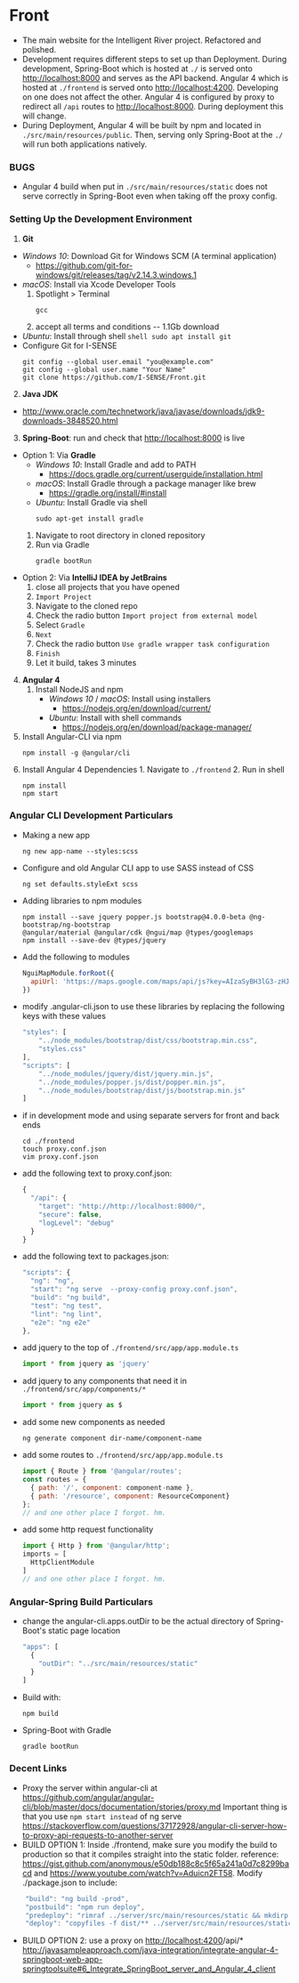 # Front
- The main website for the Intelligent River project. Refactored and polished.
- Development requires different steps to set up than Deployment. During development, Spring-Boot which is hosted at `./` is served onto <http://localhost:8000> and serves as the API backend. Angular 4 which is hosted at `./frontend` is served onto <http://localhost:4200>. Developing on one does not affect the other. Angular 4 is configured by proxy to redirect all `/api` routes to <http://localhost:8000>. During deployment this will change.
- During Deployment, Angular 4 will be built by npm and located in `./src/main/resources/public`. Then, serving only Spring-Boot at the `./` will run both applications natively.

### BUGS
* Angular 4 build when put in `./src/main/resources/static` does not serve correctly in Spring-Boot even when taking off the proxy config.

### Setting Up the Development Environment
1. **Git**
  * *Windows 10*: Download Git for Windows SCM (A terminal application)
    - https://github.com/git-for-windows/git/releases/tag/v2.14.3.windows.1
  * *macOS*: Install via Xcode Developer Tools
    1. Spotlight > Terminal
        ```shell
        gcc
        ```
    3. accept all terms and conditions -- 1.1Gb download
  * *Ubuntu*: Install through shell
        ```shell
        sudo apt install git
        ```
  * Configure Git for I-SENSE
      ```shell
      git config --global user.email "you@example.com"
      git config --global user.name "Your Name"
      git clone https://github.com/I-SENSE/Front.git
      ```
2. **Java JDK**
  - http://www.oracle.com/technetwork/java/javase/downloads/jdk9-downloads-3848520.html
3. **Spring-Boot**: run and check that <http://localhost:8000> is live
  - Option 1: Via **Gradle**
    * *Windows 10*: Install Gradle and add to PATH
      - https://docs.gradle.org/current/userguide/installation.html
    * *macOS*: Install Gradle through a package manager like brew
      - https://gradle.org/install/#install
    * *Ubuntu*: Install Gradle via shell
        ``` shell
        sudo apt-get install gradle
        ```
    1. Navigate to root directory in cloned repository
    2. Run via Gradle
        ```shell
        gradle bootRun
        ```
  - Option 2: Via **IntelliJ IDEA by JetBrains**
    1. close all projects that you have opened
    2. `Import Project`
    3. Navigate to the cloned repo
    4. Check the radio button `Import project from external model`
    5. Select `Gradle`
    6. `Next`
    7. Check the radio button `Use gradle wrapper task configuration`
    8. `Finish`
    9. Let it build, takes 3 minutes
4. **Angular 4**
	1. Install NodeJS and npm
		* *Windows 10* / *macOS*: Install using installers
			- https://nodejs.org/en/download/current/
		* *Ubuntu*: Install with shell commands
			+ https://nodejs.org/en/download/package-manager/
  2. Install Angular-CLI via npm
      ```shell
      npm install -g @angular/cli
      ```
  3. Install Angular 4 Dependencies
    1. Navigate to `./frontend`
    2. Run in shell
        ```shell
       	npm install
      	npm start
        ```




### Angular CLI Development Particulars
  * Making a new app
    ```shell
    ng new app-name --styles:scss
    ```
  * Configure and old Angular CLI app to use SASS instead of CSS
    ```shell
    ng set defaults.styleExt scss
    ```
  * Adding libraries to npm modules
    ```shell
    npm install --save jquery popper.js bootstrap@4.0.0-beta @ng-bootstrap/ng-bootstrap
    @angular/material @angular/cdk @ngui/map @types/googlemaps
    npm install --save-dev @types/jquery
    ```
  * Add the following to modules
    ```javascript
    NguiMapModule.forRoot({
      apiUrl: 'https://maps.google.com/maps/api/js?key=AIzaSyBH3lG3-zHJdTTOzx-J8ft2v1syC9MGCnE'
    })
    ```
  * modify .angular-cli.json to use these libraries by replacing the following keys with these values
    ```javascript
    "styles": [
        "../node_modules/bootstrap/dist/css/bootstrap.min.css",
        "styles.css"
    ],
    "scripts": [
        "../node_modules/jquery/dist/jquery.min.js",
        "../node_modules/popper.js/dist/popper.min.js",
        "../node_modules/bootstrap/dist/js/bootstrap.min.js"
    ]
    ```
  * if in development mode and using separate servers for front and back ends
    ```shell
    cd ./frontend
    touch proxy.conf.json
    vim proxy.conf.json
    ```
  * add the following text to proxy.conf.json:
    ```javascript
    {
      "/api": {
        "target": "http://http://localhost:8000/",
        "secure": false,
        "logLevel": "debug"
      }
    }
    ```
  * add the following text to packages.json:
    ```javascript
    "scripts": {
      "ng": "ng",
      "start": "ng serve  --proxy-config proxy.conf.json",
      "build": "ng build",
      "test": "ng test",
      "lint": "ng lint",
      "e2e": "ng e2e"
    },
    ```
  * add jquery to the top of  ```./frontend/src/app/app.module.ts```
    ```javascript
    import * from jquery as 'jquery'
    ```
  * add jquery to any components that need it in ```./frontend/src/app/components/*```
    ```javascript
    import * from jquery as $
    ```
  * add some new components as needed
    ```shell
    ng generate component dir-name/component-name
    ```
  * add some routes to ```./frontend/src/app/app.module.ts```
    ```javascript
    import { Route } from '@angular/routes';
    const routes = {
      { path: '/', component: component-name },
      { path: '/resource', component: ResourceComponent}
    };
    // and one other place I forgot. hm.
    ```
  * add some http request functionality
    ```javascript
    import { Http } from '@angular/http';
    imports = [
      HttpClientModule
    ]
    // and one other place I forgot. hm.
    ```

### Angular-Spring Build Particulars
  * change the angular-cli.apps.outDir to be the actual directory of Spring-Boot's static page location
    ```javascript
    "apps": [
      {
        "outDir": "../src/main/resources/static"
      }
    ]
    ```
  * Build with:
    ```shell
    npm build
    ```
  * Spring-Boot with Gradle
    ```shell
    gradle bootRun
    ```










### Decent Links
+ Proxy the server within angular-cli at https://github.com/angular/angular-cli/blob/master/docs/documentation/stories/proxy.md
Important thing is that you use ```npm start instead``` of ng serve
https://stackoverflow.com/questions/37172928/angular-cli-server-how-to-proxy-api-requests-to-another-server
+ BUILD OPTION 1: Inside ./frontend, make sure you modify the build to production so that it compiles straight into the static folder. reference: https://gist.github.com/anonymous/e50db188c8c5f65a241a0d7c8299bacd and https://www.youtube.com/watch?v=Aduicn2FT58.
Modify ./package.json to include:
```javascript
    "build": "ng build -prod",
    "postbuild": "npm run deploy",
    "predeploy": "rimraf ../server/src/main/resources/static && mkdirp ../server/src/main/resources/static",
    "deploy": "copyfiles -f dist/** ../server/src/main/resources/static",
```
+ BUILD OPTION 2: use a proxy on <http://localhost:4200>/api/\*
<http://javasampleapproach.com/java-integration/integrate-angular-4-springboot-web-app-springtoolsuite#6_Integrate_SpringBoot_server_and_Angular_4_client>
